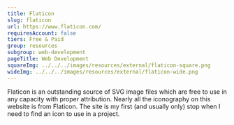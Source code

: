 ```yaml
---
title: Flaticon
slug: flaticon
url: https://www.flaticon.com/
requiresAccount: false
tiers: Free & Paid
group: resources
subgroup: web-development
pageTitle: Web Development
squareImg: ../../../images/resources/external/flaticon-square.png
wideImg: ../../../images/resources/external/flaticon-wide.png
---
```


Flaticon is an outstanding source of SVG image files which are free to use in any capacity with proper attribution.  Nearly all the iconography on this website is from Flaticon.  The site is my first (and usually only) stop when I need to find an icon to use in a project.